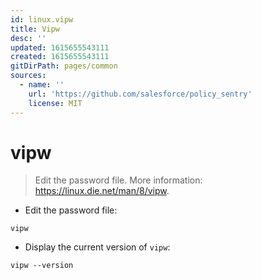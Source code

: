```yaml
---
id: linux.vipw
title: Vipw
desc: ''
updated: 1615655543111
created: 1615655543111
gitDirPath: pages/common
sources:
  - name: ''
    url: 'https://github.com/salesforce/policy_sentry'
    license: MIT
---
```

# vipw

> Edit the password file.
> More information: <https://linux.die.net/man/8/vipw>.

- Edit the password file:

`vipw`

- Display the current version of `vipw`:

`vipw --version`

